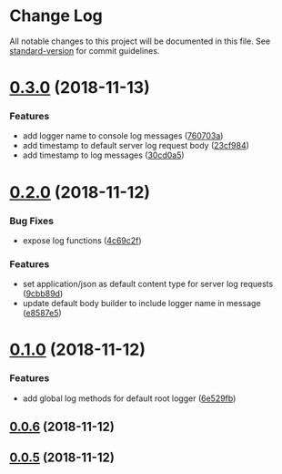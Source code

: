 # Change Log

All notable changes to this project will be documented in this file. See [standard-version](https://github.com/conventional-changelog/standard-version) for commit guidelines.

<a name="0.3.0"></a>
# [0.3.0](https://github.com/ngxp/log/compare/v0.2.0...v0.3.0) (2018-11-13)


### Features

* add logger name to console log messages ([760703a](https://github.com/ngxp/log/commit/760703a))
* add timestamp to default server log request body ([23cf984](https://github.com/ngxp/log/commit/23cf984))
* add timestamp to log messages ([30cd0a5](https://github.com/ngxp/log/commit/30cd0a5))



<a name="0.2.0"></a>
# [0.2.0](https://github.com/ngxp/log/compare/v0.1.0...v0.2.0) (2018-11-12)


### Bug Fixes

* expose log functions ([4c69c2f](https://github.com/ngxp/log/commit/4c69c2f))


### Features

* set application/json as default content type for server log requests ([9cbb89d](https://github.com/ngxp/log/commit/9cbb89d))
* update default body builder to include logger name in message ([e8587e5](https://github.com/ngxp/log/commit/e8587e5))



<a name="0.1.0"></a>
# [0.1.0](https://github.com/ngxp/log/compare/v0.0.6...v0.1.0) (2018-11-12)


### Features

* add global log methods for default root logger ([6e529fb](https://github.com/ngxp/log/commit/6e529fb))



<a name="0.0.6"></a>
## [0.0.6](https://github.com/ngxp/log/compare/v0.0.5...v0.0.6) (2018-11-12)



<a name="0.0.5"></a>
## [0.0.5](https://github.com/ngxp/log/compare/v0.0.4...v0.0.5) (2018-11-12)
